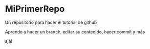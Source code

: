 # MiPrimerRepo
Un repositorio para hacer el tutorial de github

Aprendo a hacer un branch, editar su contenido, hacer commit y más

ajá!
